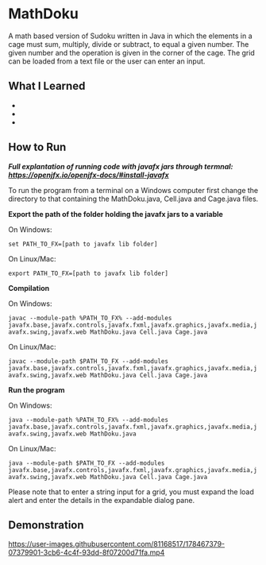 # MathDoku
A math based version of Sudoku written in Java in which the elements in a cage must sum, multiply, divide or subtract, to equal a given number. The given number and the operation is given in the corner of the cage. The grid can be loaded from a text file or the user can enter an input.

## What I Learned
*
*
*

## How to Run
***Full explantation of running code with javafx jars through termnal: https://openjfx.io/openjfx-docs/#install-javafx***

To run the program from a terminal on a Windows computer first change the directory to that containing the MathDoku.java, Cell.java and Cage.java files. 

**Export the path of the folder holding the javafx jars to a variable**

On Windows:

```set PATH_TO_FX=[path to javafx lib folder]```

On Linux/Mac:

```export PATH_TO_FX=[path to javafx lib folder]```

**Compilation**

On Windows:

```javac --module-path %PATH_TO_FX% --add-modules javafx.base,javafx.controls,javafx.fxml,javafx.graphics,javafx.media,javafx.swing,javafx.web MathDoku.java Cell.java Cage.java```

On Linux/Mac:

```javac --module-path $PATH_TO_FX --add-modules javafx.base,javafx.controls,javafx.fxml,javafx.graphics,javafx.media,javafx.swing,javafx.web MathDoku.java Cell.java Cage.java```

**Run the program**

On Windows:

```java --module-path %PATH_TO_FX% --add-modules javafx.base,javafx.controls,javafx.fxml,javafx.graphics,javafx.media,javafx.swing,javafx.web MathDoku.java```

On Linux/Mac:

```java --module-path $PATH_TO_FX --add-modules javafx.base,javafx.controls,javafx.fxml,javafx.graphics,javafx.media,javafx.swing,javafx.web MathDoku.java Cell.java Cage.java```

Please note that to enter a string input for a grid, you must expand the load alert and enter the details in the expandable dialog pane.

## Demonstration
https://user-images.githubusercontent.com/81168517/178467379-07379901-3cb6-4c4f-93dd-8f07200d71fa.mp4

